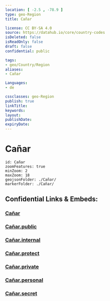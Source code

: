 ```yaml
---
location: [ -2.5 , -78.9 ] 
type: geo-Region
title: Cañar

license: CC BY-SA 4.0
source: https://datahub.io/core/country-codes
isDeleted: false
isReadOnly: false
draft: false
confidential: public

tags:
- geo/Country/Region
aliases:
- Cañar

Languages:
- de

cssclasses: geo-Region
publish: true
linkTitle: 
keywords: 
layout: 
publishDate: 
expiryDate: 
---
```


# Cañar

```leaflet
id: Cañar
zoomFeatures: true 
minZoom: 2 
maxZoom: 18
geojsonFolder: ./Cañar/
markerFolder: ./Cañar/
```


## Confidential Links & Embeds: 

### [Cañar](/_Standards/Earth/Continent/America~South/Ecuador/provinces~Equador/Cañar.md) 

### [Cañar.public](/_public/Earth/Continent/America~South/Ecuador/provinces~Equador/Cañar.public.md) 

### [Cañar.internal](/_internal/Earth/Continent/America~South/Ecuador/provinces~Equador/Cañar.internal.md) 

### [Cañar.protect](/_protect/Earth/Continent/America~South/Ecuador/provinces~Equador/Cañar.protect.md) 

### [Cañar.private](/_private/Earth/Continent/America~South/Ecuador/provinces~Equador/Cañar.private.md) 

### [Cañar.personal](/_personal/Earth/Continent/America~South/Ecuador/provinces~Equador/Cañar.personal.md) 

### [Cañar.secret](/_secret/Earth/Continent/America~South/Ecuador/provinces~Equador/Cañar.secret.md)

